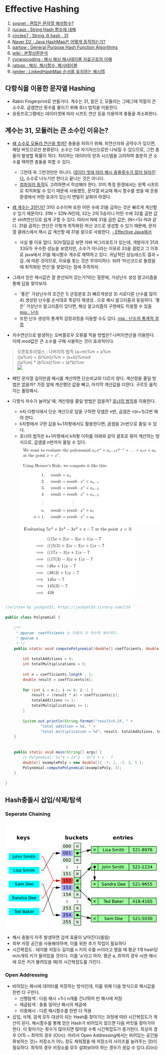 # Effective Hashing
1. [sysnet : 괜찮은 문자열 해쉬함수?](https://www.sysnet.pe.kr/2/0/1222)
2. [rucaus : String Hash 함수에 대해](http://egloos.zum.com/rucaus/v/2348565)
3. [circlee7 : String 과 hash , 31](https://medium.com/@circlee7/string-%EA%B0%9D%EC%B2%B4%EC%97%90-%EB%8C%80%ED%95%9C-%ED%95%B4%EC%8B%9C-%ED%95%A8%EC%88%98-8dab5fdaafe6)
4. [Naver D2 : Java HashMap은 어떻게 동작하는가?
](https://d2.naver.com/helloworld/831311)
5. [partow : General Purpose Hash Function Algorithms](http://www.partow.net/programming/hashfunctions/#HashingMethodologies)
6. [wiki : 분할상환분석](https://ko.wikipedia.org/wiki/%EB%B6%84%ED%95%A0%EC%83%81%ED%99%98%EB%B6%84%EC%84%9D)
7. [cyranocoding : 해시 해싱 해시테이블 자료구죠의 이해](https://velog.io/@cyranocoding/Hash-Hashing-Hash-Table%ED%95%B4%EC%8B%9C-%ED%95%B4%EC%8B%B1-%ED%95%B4%EC%8B%9C%ED%85%8C%EC%9D%B4%EB%B8%94-%EC%9E%90%EB%A3%8C%EA%B5%AC%EC%A1%B0%EC%9D%98-%EC%9D%B4%ED%95%B4-6ijyonph6o)
8. [ratsgo : 해싱, 해시함수, 해시테이블](https://ratsgo.github.io/data%20structure&algorithm/2017/10/25/hash/)
9. [igniter : LinkedHashMap 순서를 유지하는 해시맵](https://medium.com/@igniter.yoo/java-linkedhashmap-%EC%88%9C%EC%84%9C%EB%A5%BC-%EC%9C%A0%EC%A7%80%ED%95%98%EB%8A%94-%ED%95%B4%EC%8B%9C%EB%A7%B5-11a7846d8893)

## 다항식을 이용한 문자열 Hashing
- Rabin Fingerprint로 만들거다. 계수는 31, 밑은 2, 모듈러는 그때그때 적절히 큰 소수로. 곱셈연산 횟수를 줄이기 위해 호너 법칙을 이용한다.
- 응용프로그램에는 데이터셋에 따라 시프트 연산 등을 이용하여 충돌을 최소화한다.

## 계수는 31, 모듈러는 큰 소수인 이유는?
- [왜 소수로 모듈러 연산을 할까?](https://cs.stackexchange.com/questions/11029/why-is-it-best-to-use-a-prime-number-as-a-mod-in-a-hashing-function) 충돌을 피하기 위해. 피연산자와 공약수가 있으면, 해당 버킷으로만 분류된다. 소수는 1과 자기자신으로만 나눠질 수 있으므로, 그런 충돌이 발생할 확률이 적다. 처리하는 데이터의 양과 시스템을 고려하여 충분히 큰 소수를 택하면 충돌을 피할 수 있다.
  - 그런데 꼭 그런것만은 아니다. [데이터 셋에 따라 해시 충돌횟수가 많이 달라진다.](https://www.sysnet.pe.kr/2/0/1223) 소수로 나누기만 한다고 끝나는 것은 아니다.
  - [컴파일러 동작](https://gamedevforever.com/50)도 고려하면서 작성해야 한다. 31이 특정 환경에서는 왼쪽 시프트로 최적화될 수 있기 때문에 사용했듯, 문자열 비교때 해시 함수를 썼을 때 운용환경에서 어떤 효과가 있는지 면밀히 살펴야 하겠다.

- [왜 계수는 31인가?](https://stackoverflow.com/questions/299304/why-does-javas-hashcode-in-string-use-31-as-a-multiplier) 31이 소수이며 또한 어떤 수에 31을 곱하는 것은 빠르게 계산할 수 있기 때문이다. 31N = 32N-N인데, 32는 2의 5승이니 어떤 수에 32를 곱한 값은 shift연산으로 쉽게 구할 수 있다. 따라서 N에 31을 곱한 값은, (N<<5)-N과 같다. 31을 곱하는 연산은 이렇게 최적화된 머신 코드로 생성할 수 있기 때문에, 문자열 클래스에서 해시 값 계산할 때 31을 밑으로 사용한다. [- Effective Java에서](https://stackoverflow.com/questions/299304/why-does-javas-hashcode-in-string-use-31-as-a-multiplier) 
  - 사실 별 이유 없다. SOV질답글 보면 자바 버그리포트가 있는데, 개발자가 31과 33모두 우수한 성능을 보였지만, 소수가 아니라는 이유로 33을 걸렀고 그 이후로 java에서 31을 해시함수 계수로 채택하고 있다. 귀납적인 성능테스트 결과 + 감..에 따른 것이므로, 이유를 찾는 것은 무의미하다. 되려 '머신코드로 돌렸을 때 최적화된 연산'을 찾았다는 점에 주목하자.

- 그래서 얻은 해시값은 잘 분산되어 있는가?라는 질문에, 가상난수 생성 알고리즘을 통해 답을 찾아보자.
  - '좋은' 가상난수의 조건은 1) 균등분포 2) 빠르게생성 3) 서로다른 난수를 많이 4) 생성된 난수를 순서대로 똑같이 재생성.. 으로 해시 알고리즘과 동일하다. '좋은' 가상난수 알고리즘이 있다면, 해싱 알고리즘의 구현에도 이용할 수 있을 [mip : 난수](http://mip.hnu.kr/courses/simulation/chap2/chap2.html)
  - 또한 난수 생성의 통계적 검정과정을 이용할 수도 있다. [mip : 난수의 통계적 검정](http://mip.hnu.kr/courses/simulation/chap2/chap2_2.html)

- 지수연산으로 발생하는 오버플로우 오류를 막을 방법은? 나머지연산을 이용한다. 이때 mod값은 큰 소수를 구해 사용하는 것이 효과적이다.
> 오픈튜토리얼스 : 나머지의 법칙
> (a+m)%m = a%m  
> ((a%m) + (b%m))%m = (a+b)%mod  
> ((a%m) * (b%m))%m = (a*b)%m  
![](../modulo.jpg)

- 패턴 문자열 길이만큼 해시를 계산하면 단순비교와 다르지 않다. 계산량을 줄일 방법은 없을까? 가장 앞에 계산했던 값을 빼고, 마지막 계산값을 더한다. 구르듯 움직이는 롤링해시.

- 다항식 차수가 늘어날 때, 계산량을 줄일 방법은 없을까? [호너의 법칙](https://jackpot53.tistory.com/119)을 이용한다.
  - n차 다항식에서 단순 계산으로 답을 구하면 덧셈은 n번, 곱셈은 n(n+1)/2번 해야 한다.
  - k차항에서 구한 값을 k+1차항에서도 활용한다면, 곱셈을 2n번으로 줄일 수 있다.
  - 호너의 법칙은 k+1차항에서 k차항 이하를 아래와 같이 괄호로 묶어 계산하는 방식으로, 곱셈을 n번까지 울일 수 있다.
  ![](../img/horner1.png)  
  ![](../img/horner2.png)
```java
//written by jackpot53, https://jackpot53.tistory.com/119

public class Polynomial {
 
    /**
     * @param  coefficients 는 다항식 각 차수의 계수이다.
     * @param x
     * */
    public static void computePolynomial(double[] coefficients, double x) {
 
        int totalAdditions = 0;
        int totalMultiplications = 0;
 
        int n = coefficients.length - 1;
        double result = coefficients[n];
 
        for (int i = n-1; i >= 0; i--) {
            result = (result * x) + coefficients[i];
            totalAdditions += 1;
            totalMultiplications += 1;
        }
 
        System.out.println(String.format("result=%.2f, " +
                "total addition = %d, " +
                "total multiplication = %d", result, totalAdditions, totalMultiplications));
    }
 
 
    public static void main(String[] args) {
        // Polynomial: 5x^4 + 2x^3 - 3x^2 + x - 7
        double[] examplePoly = new double[]{ -7, 1, -3, 2, 5 };
        Polynomial.computePolynomial(examplePoly, 3);
    }
 
}
```

## Hash충돌시 삽입/삭제/탐색

### Seperate Chaining
![](../img/16eBeaqTti8MxWPsw4xBgw.png)
- 해시 충돌이 자주 발생하면 검색 효율이 낮아진다(쏠림)
- 외부 저장 공간을 사용해야하며, 이를 위한 추가 작업이 필요하다
- 시간복잡도 : 테이블 저장소 길이를 n 키의 수를 m이라고 했을 때 평균 1개 hash당 m/n개의 키가 들어있을 것이다. 이를 'a'라고 하자. 평균 a, 최악의 경우 n(한 해시에 모든 키가 몰려있을 때)의 시간복잡도를 가진다.

### Open Addressing
- 비어있는 해시에 데이터를 저장하는 방식인데, 이를 위해 다음 방식으로 해시값을 한번 더 구한다.
  - 선형탐색 : 다음 해시 +1나 n개를 건너뛰어 빈 해시에 저장
  - 제곱탐색 : 충돌 일어난 해시의 제곱에
  - 이중해시 : 다른 해시함수를 한번 더 적용
- 삽입, 삭제, 검색 모두 대상이 되는 Hash를 찾아가는 과정에 따라 시간복잡도가 계산이 된다. 해시함수를 통해 얻은 Hash가 비어있지 않으면 다음 버킷을 찾아가야 한다. 이 찾아가는 횟수가 많아지면 많아질 수록 시간복잡도가 증가한다. 최상의 경우 O(1) ~ 최악의 경우 (O(n)). 따라서 Open Addressing에서는 비어있는 공간을 확보하는 것(= 저장소가 어느 정도 채워졌을 때 저장소의 사이즈를 늘려주는 것)이 필요하다. 최악의 경우 저장소를 모두 살펴보아야 하는 경우가 생길 수 있다.(O(n))
